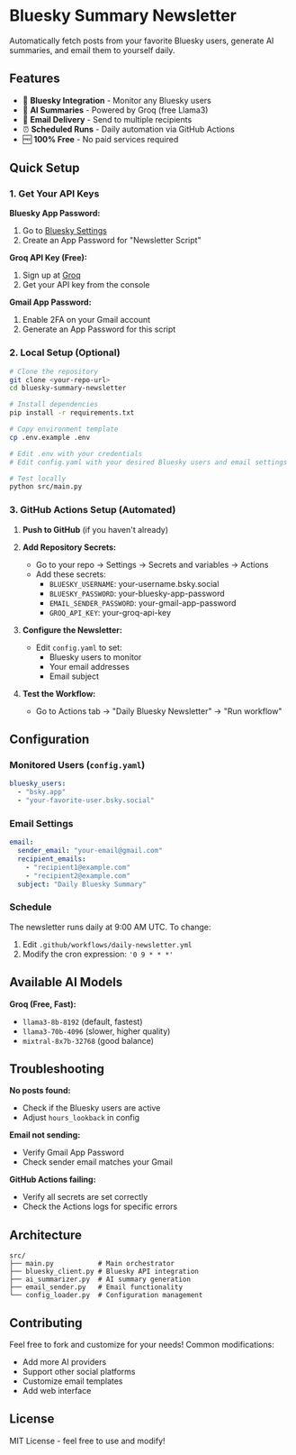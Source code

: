 # Bluesky Summary Newsletter

Automatically fetch posts from your favorite Bluesky users, generate AI summaries, and email them to yourself daily.

## Features

- 🦋 **Bluesky Integration** - Monitor any Bluesky users
- 🤖 **AI Summaries** - Powered by Groq (free Llama3)
- 📧 **Email Delivery** - Send to multiple recipients
- ⏰ **Scheduled Runs** - Daily automation via GitHub Actions
- 🆓 **100% Free** - No paid services required

## Quick Setup

### 1. Get Your API Keys

**Bluesky App Password:**
1. Go to [Bluesky Settings](https://bsky.app/settings)
2. Create an App Password for "Newsletter Script"

**Groq API Key (Free):**
1. Sign up at [Groq](https://groq.com)
2. Get your API key from the console

**Gmail App Password:**
1. Enable 2FA on your Gmail account
2. Generate an App Password for this script

### 2. Local Setup (Optional)

```bash
# Clone the repository
git clone <your-repo-url>
cd bluesky-summary-newsletter

# Install dependencies
pip install -r requirements.txt

# Copy environment template
cp .env.example .env

# Edit .env with your credentials
# Edit config.yaml with your desired Bluesky users and email settings

# Test locally
python src/main.py
```

### 3. GitHub Actions Setup (Automated)

1. **Push to GitHub** (if you haven't already)
2. **Add Repository Secrets:**
   - Go to your repo → Settings → Secrets and variables → Actions
   - Add these secrets:
     - `BLUESKY_USERNAME`: your-username.bsky.social
     - `BLUESKY_PASSWORD`: your-bluesky-app-password
     - `EMAIL_SENDER_PASSWORD`: your-gmail-app-password
     - `GROQ_API_KEY`: your-groq-api-key

3. **Configure the Newsletter:**
   - Edit `config.yaml` to set:
     - Bluesky users to monitor
     - Your email addresses
     - Email subject

4. **Test the Workflow:**
   - Go to Actions tab → "Daily Bluesky Newsletter" → "Run workflow"

## Configuration

### Monitored Users (`config.yaml`)
```yaml
bluesky_users:
  - "bsky.app"
  - "your-favorite-user.bsky.social"
```

### Email Settings
```yaml
email:
  sender_email: "your-email@gmail.com"
  recipient_emails:
    - "recipient1@example.com"
    - "recipient2@example.com"
  subject: "Daily Bluesky Summary"
```

### Schedule
The newsletter runs daily at 9:00 AM UTC. To change:
1. Edit `.github/workflows/daily-newsletter.yml`
2. Modify the cron expression: `'0 9 * * *'`

## Available AI Models

**Groq (Free, Fast):**
- `llama3-8b-8192` (default, fastest)
- `llama3-70b-4096` (slower, higher quality)
- `mixtral-8x7b-32768` (good balance)

## Troubleshooting

**No posts found:**
- Check if the Bluesky users are active
- Adjust `hours_lookback` in config

**Email not sending:**
- Verify Gmail App Password
- Check sender email matches your Gmail

**GitHub Actions failing:**
- Verify all secrets are set correctly
- Check the Actions logs for specific errors

## Architecture

```
src/
├── main.py           # Main orchestrator
├── bluesky_client.py # Bluesky API integration
├── ai_summarizer.py  # AI summary generation
├── email_sender.py   # Email functionality
└── config_loader.py  # Configuration management
```

## Contributing

Feel free to fork and customize for your needs! Common modifications:
- Add more AI providers
- Support other social platforms
- Customize email templates
- Add web interface

## License

MIT License - feel free to use and modify!